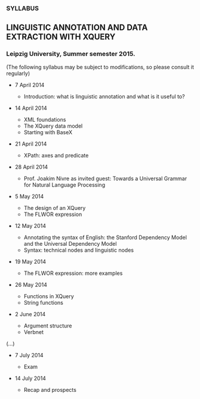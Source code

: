 ### SYLLABUS
## LINGUISTIC ANNOTATION AND DATA EXTRACTION WITH XQUERY
### Leipzig University, Summer semester 2015.

(The following syllabus may be subject to modifications, so please consult it regularly)


* 7 April 2014
    * Introduction: what is linguistic annotation and what is it useful to?

* 14 April 2014
    * XML foundations
    * The XQuery data model
    * Starting with BaseX

* 21 April 2014
  * XPath: axes and predicate

* 28 April 2014
  * Prof. Joakim Nivre as invited guest: Towards a Universal Grammar for Natural Language Processing

* 5 May 2014 
  * The design of an XQuery
  * The FLWOR expression

* 12 May 2014
  * Annotating the syntax of English: the Stanford Dependency Model and the Universal Dependency Model
  * Syntax: technical nodes and linguistic nodes

* 19 May 2014
  * The FLWOR expression: more examples

* 26 May 2014
  * Functions in XQuery
  * String functions
 
* 2 June 2014
  * Argument structure
  * Verbnet

(...)

* 7 July 2014
  * Exam

* 14 July 2014
  * Recap and prospects 
  
